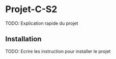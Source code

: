 # Projet-C-S2
TODO: Explication rapide du projet

## Installation
TODO: Ecrire les instruction pour installer le projet
